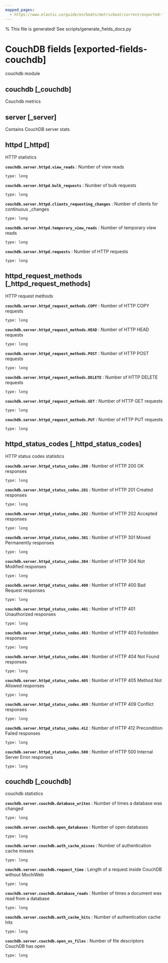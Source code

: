 ```yaml
---
mapped_pages:
  - https://www.elastic.co/guide/en/beats/metricbeat/current/exported-fields-couchdb.html
---
```


% This file is generated! See scripts/generate_fields_docs.py

# CouchDB fields [exported-fields-couchdb]

couchdb module

## couchdb [_couchdb]

Couchdb metrics

## server [_server]

Contains CouchDB server stats

## httpd [_httpd]

HTTP statistics

**`couchdb.server.httpd.view_reads`**
:   Number of view reads

    type: long


**`couchdb.server.httpd.bulk_requests`**
:   Number of bulk requests

    type: long


**`couchdb.server.httpd.clients_requesting_changes`**
:   Number of clients for continuous _changes

    type: long


**`couchdb.server.httpd.temporary_view_reads`**
:   Number of temporary view reads

    type: long


**`couchdb.server.httpd.requests`**
:   Number of HTTP requests

    type: long


## httpd_request_methods [_httpd_request_methods]

HTTP request methods

**`couchdb.server.httpd_request_methods.COPY`**
:   Number of HTTP COPY requests

    type: long


**`couchdb.server.httpd_request_methods.HEAD`**
:   Number of HTTP HEAD requests

    type: long


**`couchdb.server.httpd_request_methods.POST`**
:   Number of HTTP POST requests

    type: long


**`couchdb.server.httpd_request_methods.DELETE`**
:   Number of HTTP DELETE requests

    type: long


**`couchdb.server.httpd_request_methods.GET`**
:   Number of HTTP GET requests

    type: long


**`couchdb.server.httpd_request_methods.PUT`**
:   Number of HTTP PUT requests

    type: long


## httpd_status_codes [_httpd_status_codes]

HTTP status codes statistics

**`couchdb.server.httpd_status_codes.200`**
:   Number of HTTP 200 OK responses

    type: long


**`couchdb.server.httpd_status_codes.201`**
:   Number of HTTP 201 Created responses

    type: long


**`couchdb.server.httpd_status_codes.202`**
:   Number of HTTP 202 Accepted responses

    type: long


**`couchdb.server.httpd_status_codes.301`**
:   Number of HTTP 301 Moved Permanently responses

    type: long


**`couchdb.server.httpd_status_codes.304`**
:   Number of HTTP 304 Not Modified responses

    type: long


**`couchdb.server.httpd_status_codes.400`**
:   Number of HTTP 400 Bad Request responses

    type: long


**`couchdb.server.httpd_status_codes.401`**
:   Number of HTTP 401 Unauthorized responses

    type: long


**`couchdb.server.httpd_status_codes.403`**
:   Number of HTTP 403 Forbidden responses

    type: long


**`couchdb.server.httpd_status_codes.404`**
:   Number of HTTP 404 Not Found responses

    type: long


**`couchdb.server.httpd_status_codes.405`**
:   Number of HTTP 405 Method Not Allowed responses

    type: long


**`couchdb.server.httpd_status_codes.409`**
:   Number of HTTP 409 Conflict responses

    type: long


**`couchdb.server.httpd_status_codes.412`**
:   Number of HTTP 412 Precondition Failed responses

    type: long


**`couchdb.server.httpd_status_codes.500`**
:   Number of HTTP 500 Internal Server Error responses

    type: long


## couchdb [_couchdb]

couchdb statistics

**`couchdb.server.couchdb.database_writes`**
:   Number of times a database was changed

    type: long


**`couchdb.server.couchdb.open_databases`**
:   Number of open databases

    type: long


**`couchdb.server.couchdb.auth_cache_misses`**
:   Number of authentication cache misses

    type: long


**`couchdb.server.couchdb.request_time`**
:   Length of a request inside CouchDB without MochiWeb

    type: long


**`couchdb.server.couchdb.database_reads`**
:   Number of times a document was read from a database

    type: long


**`couchdb.server.couchdb.auth_cache_hits`**
:   Number of authentication cache hits

    type: long


**`couchdb.server.couchdb.open_os_files`**
:   Number of file descriptors CouchDB has open

    type: long



